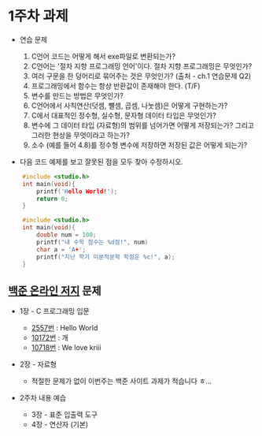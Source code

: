 # 1주차 과제

- 연습 문제
    1. C언어 코드는 어떻게 해서 exe파일로 변환되는가?
    2. C언어는 '절차 지향 프로그래밍 언어'이다. 절차 지향 프로그래밍은 무엇인가?
    3. 여러 구문을 한 덩어리로 묶어주는 것은 무엇인가? (출처 - ch.1 연습문제 Q2)
    4. 프로그래밍에서 함수는 항상 반환값이 존재해야 한다. (T/F)
    5. 변수를 만드는 방법은 무엇인가?
    6. C언어에서 사칙연산(덧셈, 뺼셈, 곱셈, 나눗셈)은 어떻게 구현하는가?
    7. C에서 대표적인 정수형, 실수형, 문자형 데이터 타입은 무엇인가?
    8. 변수에 그 데이터 타입 (자료형)의 범위를 넘어가면 어떻게 저장되는가? 그리고 그러한 현상을 무엇이라고 하는가?
    9. 소수 (예를 들어 4.8)를 정수형 변수에 저장하면 저장된 값은 어떻게 되는가?

- 다음 코드 예제를 보고 잘못된 점을 모두 찾아 수정하시오.

```c
    #include <studio.h>
    int main(void){
        printf('Hello World!');
        return 0;
    }
```

```c
    #include <studio.h>
    int main(void){
        double num = 100;
        printf("내 수학 점수는 %d점!", num)
        char a = 'A+';
        printf("지난 학기 미분적분학 학점은 %c!", a);
    }
```

## [백준 온라인 저지](https://www.acmicpc.net) 문제

- 1장 - C 프로그래밍 입문
  - [2557번](https://www.acmicpc.net/problem/2557) : Hello World
  - [10172번](https://www.acmicpc.net/problem/10172) : 개
  - [10718번](https://www.acmicpc.net/problem/10718) : We love kriii

- 2장 - 자료형
  - 적절한 문제가 없이 이번주는 백준 사이트 과제가 적습니다 ㅎ...

- 2주차 내용 예습
  - 3장 - 표준 입출력 도구
  - 4장 - 연산자 (기본)
